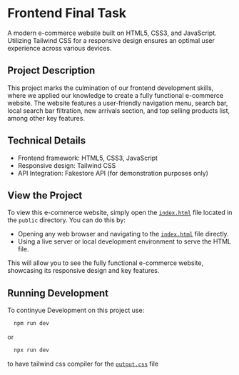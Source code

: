 # Frontend Final Task

A modern e-commerce website built on HTML5, CSS3, and JavaScript. Utilizing Tailwind CSS for a responsive design ensures an optimal user experience across various devices.

## **Project Description**

This project marks the culmination of our frontend development skills, where we applied our knowledge to create a fully functional e-commerce website. The website features a user-friendly navigation menu, search bar, local search bar filtration, new arrivals section, and top selling products list, among other key features.

## **Technical Details**

- Frontend framework: HTML5, CSS3, JavaScript
- Responsive design: Tailwind CSS
- API Integration: Fakestore API (for demonstration purposes only)

## View the Project

To view this e-commerce website, simply open the [`index.html`](public/index.html) file located in the `public` directory. You can do this by:

- Opening any web browser and navigating to the [`index.html`](public/index.html) file directly.
- Using a live server or local development environment to serve the HTML file.

This will allow you to see the fully functional e-commerce website, showcasing its responsive design and key features.

## Running Development

To continyue Development on this project use:

```bash
  npm run dev
```

or

```bash
  npx run dev
```

to have tailwind css compiler for the [`output.css`](src/output.css) file
